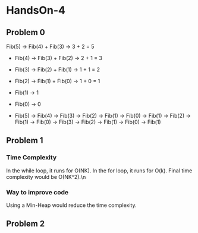 # HandsOn-4

## Problem 0

Fib(5) -> Fib(4) + Fib(3) -> 3 + 2 = 5
- Fib(4) -> Fib(3) + Fib(2) -> 2 + 1 = 3
- Fib(3) -> Fib(2) + Fib(1) -> 1 + 1 = 2
- Fib(2) -> Fib(1) + Fib(0) -> 1 + 0 = 1
- Fib(1) -> 1
- Fib(0) -> 0

- Fib(5) -> Fib(4) -> Fib(3) -> Fib(2) -> Fib(1) -> Fib(0) -> Fib(1) -> Fib(2) -> Fib(1) -> Fib(0) -> Fib(3) -> Fib(2) -> Fib(1) -> Fib(0) -> Fib(1)

## Problem 1
### Time Complexity
In the while loop, it runs for O(NK).
In the for loop, it runs for O(k).
Final time complexity would be O(NK^2).\n

### Way to improve code
Using a Min-Heap would reduce the time complexity.

## Problem 2

  
